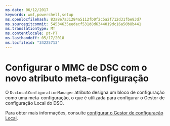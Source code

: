```yaml
---
ms.date: 06/12/2017
keywords: wmf,powershell,setup
ms.openlocfilehash: 83a8e7a31284a5112fb0f2c5a2f712d31fbe83d7
ms.sourcegitcommit: 54534635eedacf531d8d6344019dc16a50b8b441
ms.translationtype: MT
ms.contentlocale: pt-PT
ms.lasthandoff: 05/17/2018
ms.locfileid: "34225713"
---
```

# <a name="configure-dsc-lcm-with-new-meta-configuration-attribute"></a>Configurar o MMC de DSC com o novo atributo meta-configuração

O `DscLocalConfigurationManager` atributo designa um bloco de configuração como uma meta-configuração, o que é utilizada para configurar o Gestor de configuração Local do DSC.

Para obter mais informações, consulte [configurar o Gestor de configuração Local](https://msdn.microsoft.com/powershell/dsc/metaconfig).
